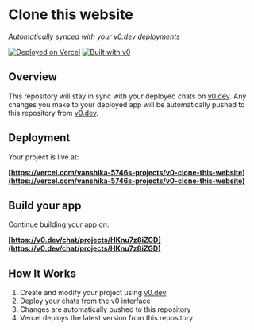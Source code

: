 # Clone this website

*Automatically synced with your [v0.dev](https://v0.dev) deployments*

[![Deployed on Vercel](https://img.shields.io/badge/Deployed%20on-Vercel-black?style=for-the-badge&logo=vercel)](https://vercel.com/vanshika-5746s-projects/v0-clone-this-website)
[![Built with v0](https://img.shields.io/badge/Built%20with-v0.dev-black?style=for-the-badge)](https://v0.dev/chat/projects/HKnu7z8iZGD)

## Overview

This repository will stay in sync with your deployed chats on [v0.dev](https://v0.dev).
Any changes you make to your deployed app will be automatically pushed to this repository from [v0.dev](https://v0.dev).

## Deployment

Your project is live at:

**[https://vercel.com/vanshika-5746s-projects/v0-clone-this-website](https://vercel.com/vanshika-5746s-projects/v0-clone-this-website)**

## Build your app

Continue building your app on:

**[https://v0.dev/chat/projects/HKnu7z8iZGD](https://v0.dev/chat/projects/HKnu7z8iZGD)**

## How It Works

1. Create and modify your project using [v0.dev](https://v0.dev)
2. Deploy your chats from the v0 interface
3. Changes are automatically pushed to this repository
4. Vercel deploys the latest version from this repository